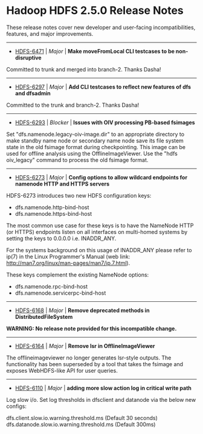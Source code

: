 # Hadoop HDFS 2.5.0 Release Notes

These release notes cover new developer and user-facing incompatibilities, features, and major improvements.

---

* [HDFS-6471](https://issues.apache.org/jira/browse/HDFS-6471) | *Major* | **Make moveFromLocal CLI testcases to be non-disruptive**

Committed to trunk and merged into branch-2. Thanks Dasha!

---

* [HDFS-6297](https://issues.apache.org/jira/browse/HDFS-6297) | *Major* | **Add CLI testcases to reflect new features of dfs and dfsadmin**

Committed to the trunk and branch-2. Thanks Dasha!

---

* [HDFS-6293](https://issues.apache.org/jira/browse/HDFS-6293) | *Blocker* | **Issues with OIV processing PB-based fsimages**

Set "dfs.namenode.legacy-oiv-image.dir" to an appropriate directory to make standby name node or secondary name node save its file system state in the old fsimage format during checkpointing. This image can be used for offline analysis using the OfflineImageViewer.  Use the "hdfs oiv\_legacy" command to process the old fsimage format.

---

* [HDFS-6273](https://issues.apache.org/jira/browse/HDFS-6273) | *Major* | **Config options to allow wildcard endpoints for namenode HTTP and HTTPS servers**

HDFS-6273 introduces two new HDFS configuration keys: 
- dfs.namenode.http-bind-host
- dfs.namenode.https-bind-host

The most common use case for these keys is to have the NameNode HTTP (or HTTPS) endpoints listen on all interfaces on multi-homed systems by setting the keys to 0.0.0.0 i.e. INADDR\_ANY.

For the systems background on this usage of INADDR\_ANY please refer to ip(7) in the Linux Programmer's Manual (web link: http://man7.org/linux/man-pages/man7/ip.7.html).

These keys complement the existing NameNode options:
- dfs.namenode.rpc-bind-host
- dfs.namenode.servicerpc-bind-host

---

* [HDFS-6168](https://issues.apache.org/jira/browse/HDFS-6168) | *Major* | **Remove deprecated methods in DistributedFileSystem**

**WARNING: No release note provided for this incompatible change.**

---

* [HDFS-6164](https://issues.apache.org/jira/browse/HDFS-6164) | *Major* | **Remove lsr in OfflineImageViewer**

The offlineimageviewer no longer generates lsr-style outputs. The functionality has been superseded by a tool that takes the fsimage and exposes WebHDFS-like API for user queries.

---

* [HDFS-6110](https://issues.apache.org/jira/browse/HDFS-6110) | *Major* | **adding more slow action log in critical write path**

Log slow i/o.  Set log thresholds in dfsclient and datanode via the below  new configs:

dfs.client.slow.io.warning.threshold.ms (Default 30 seconds)
dfs.datanode.slow.io.warning.threshold.ms (Default 300ms)



